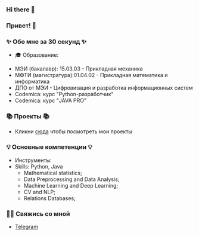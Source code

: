 ### Hi there 👋

### Привет! 👋

### ✨ Обо мне за 30 секунд ✨ 
* 🎓 Образование:
 - МЭИ (бакалавр): 15.03.03 - Прикладная механика
 - МФТИ (магистратура):01.04.02 - Прикладная математика и информатика
 - ДПО от МЭИ - Цифровизация и разработка информационных систем
 - Codemica: курс "Python-разработчик"
 - Codemica: курс "JAVA PRO"

### 📚 Проекты 📚

* Кликни [сюда](https://github.com/ugodina-elizaveta?tab=repositories) чтобы посмотреть мои проекты

### 💡 Основные компетенции 💡
- Инструменты: 
- Skills: Python, Java
    * Mathematical statistics;
    * Data Preprocessing and Data Analysis;
    * Machine Learning and Deep Learning;
    * CV and NLP;
    * Relations Databases;
  

### 🙌🏻 Свяжись со мной
- [Telegram](https://t.me/elizaveta_ugodina)

